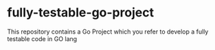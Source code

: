 # fully-testable-go-project
This repository contains a Go Project which you refer to develop a fully testable code in GO lang
